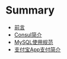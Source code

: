 # Summary
* [前言](README.md)
* [Consul简介](consul/readme.md)
* [MySQL使用规范](mysql/readme.md)
* [支付宝App支付简介](alipay/alipay-app.md)
